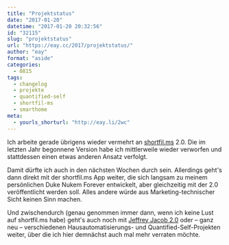 ```yaml
---
title: "Projektstatus"
date: "2017-01-20"
datetime: "2017-01-20 20:32:56"
id: "32115"
slug: "projektstatus"
url: "https://eay.cc/2017/projektstatus/"
author: "eay"
format: "aside"
categories:
  - 0815
tags:
  - changelog
  - projekte
  - quantified-self
  - shortfil-ms
  - smarthome
meta:
  - yourls_shorturl: "http://eay.li/2wc"
---
```


Ich arbeite gerade übrigens wieder vermehrt an [shortfil.ms](http://shortfil.ms/) 2.0. Die im letzten Jahr begonnene Version habe ich mittlerweile wieder verworfen und stattdessen einen etwas anderen Ansatz verfolgt.

Damit dürfte ich auch in den nächsten Wochen durch sein. Allerdings geht's dann direkt mit der shortfil.ms App weiter, die sich langsam zu meinem persönlichen Duke Nukem Forever entwickelt, aber gleichzeitig mit der 2.0 veröffentlicht werden soll. Alles andere würde aus Marketing-technischer Sicht keinen Sinn machen.

Und zwischendurch (genau genommen immer dann, wenn ich keine Lust auf shortfil.ms habe) geht's auch noch mit [Jeffrey Jacob 2.0](https://eay.cc/2017/sharing-menue-in-jeffrey-jacob/) oder – ganz neu – verschiedenen Hausautomatisierungs- und Quantified-Self-Projekten weiter, über die ich hier demnächst auch mal mehr verraten möchte.
